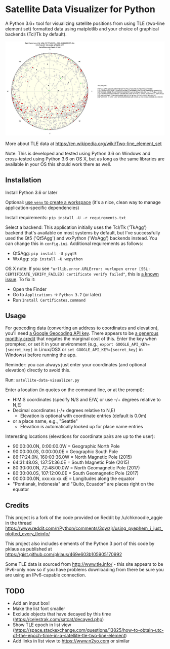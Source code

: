 # Satellite Data Visualizer for Python

A Python 3.6+ tool for visualizing satellite positions from using TLE (two-line element set) formatted data using matplotlib and your choice of graphical backends (Tcl/Tk by default).

![Sample screenshot](/docs/screenshot.jpg?raw=true)

More about TLE data at https://en.wikipedia.org/wiki/Two-line_element_set

Note: This is developed and tested using Python 3.6 on Windows and cross-tested using Python 3.6 on OS X, but as long as the same libraries are available in your OS this should work there as well.

## Installation

Install Python 3.6 or later

Optional: [use `venv` to create a workspace](https://docs.python.org/3/library/venv.html) (it's a nice, clean way to manage application-specific dependencies)

Install requirements: `pip install -U -r requirements.txt`

Select a backend: This application initially uses the Tcl/Tk ('TkAgg') backend that's available on most systems by default, but I've successfully used the Qt5 ('Qt5Agg') and wxPython ('WxAgg') backends instead. You can change this in `config.ini`. Additional requirements as follows:

 * Qt5Agg: `pip install -U pyqt5`
 * WxAgg: `pip install -U wxpython`

OS X note: If you see `"urllib.error.URLError: <urlopen error [SSL: CERTIFICATE_VERIFY_FAILED] certificate verify failed"`, this is [a known issue](https://stackoverflow.com/a/42098127/760905). To fix it:

  - Open the Finder
  - Go to `Applications` -> `Python 3.7` (or later)
  - Run `Install Certificates.command`

## Usage

For geocoding data (converting an address to coordinates and elevation), you'll need [a Google Geocoding API key](https://developers.google.com/maps/documentation/geocoding/get-api-key). There appears to be [a generous monthly credit](https://cloud.google.com/maps-platform/pricing/) that negates the marginal cost of this. Enter the key when prompted, or set it in your environment (e.g., `export GOOGLE_API_KEY=[secret_key]` in Linux/OSX or `set GOOGLE_API_KEY=[secret_key]` in Windows) before running the app.

Reminder: you can always just enter your coordinates (and optional elevation) directly to avoid this.

Run: `satellite-data-visualizer.py`

Enter a location (in quotes on the command line, or at the prompt):
  - H:M:S coordinates (specify N/S and E/W, or use -/+ degrees relative to N,E)
  - Decimal coordinates (-/+ degrees relative to N,E)
    - Elevation is optional with coordinate entries (default is 0.0m)
  - or a place name, e.g., "Seattle"
    - Elevation is automatically looked up for place name entries

Interesting locations (elevations for coordinate pairs are up to the user):
  - 90:00:00.0N,   0:00:00.0W = Geographic North Pole
  - 90:00:00.0S,   0:00:00.0E = Geographic South Pole
  - 86:17:24.0N, 160:03:36.0W = North Magnetic Pole (2015)
  - 64:31:48.0S, 137:51:36.0E = South Magnetic Pole (2015)
  - 80:30:00.0N,  72:48:00.0W = North Geomagnetic Pole (2017)
  - 80:30:00.0S, 107:12:00.0E = South Geomagnetic Pole (2017)
  - 00:00:00.0N, xxx:xx:xx.xE = Longitudes along the equator
  - "Pontianak, Indonesia" and "Quito, Ecuador" are places right on the equator

## Credits

This project is a fork of the code provided on Reddit by /u/chknoodle_aggie in the thread https://www.reddit.com/r/Python/comments/3gwzjr/using_pyephem_i_just_plotted_every_tleinfo/

This project also includes elements of the Python 3 port of this code by pklaus as published at https://gist.github.com/pklaus/469e603b105905170992

Some TLE data is sourced from http://www.tle.info/ - this site appears to be IPv6-only now so if you have problems downloading from there be sure you are using an IPv6-capable connection.

## TODO

 - Add an input box!
 - Make the list font smaller
 - Exclude objects that have decayed by this time (https://celestrak.com/satcat/decayed.php)
 - Show TLE epoch in list view (https://space.stackexchange.com/questions/13825/how-to-obtain-utc-of-the-epoch-time-in-a-satellite-tle-two-line-element)
 - Add links in list view to https://www.n2yo.com or similar
